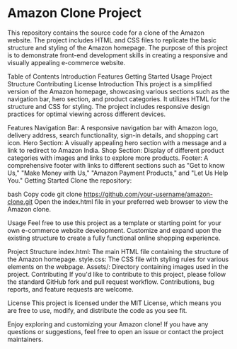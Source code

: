 <h1>Amazon Clone Project</h1>
This repository contains the source code for a clone of the Amazon website. The project includes HTML and CSS files to replicate the basic structure and styling of the Amazon homepage. The purpose of this project is to demonstrate front-end development skills in creating a responsive and visually appealing e-commerce website.

Table of Contents
Introduction
Features
Getting Started
Usage
Project Structure
Contributing
License
Introduction
This project is a simplified version of the Amazon homepage, showcasing various sections such as the navigation bar, hero section, and product categories. It utilizes HTML for the structure and CSS for styling. The project includes responsive design practices for optimal viewing across different devices.

Features
Navigation Bar: A responsive navigation bar with Amazon logo, delivery address, search functionality, sign-in details, and shopping cart icon.
Hero Section: A visually appealing hero section with a message and a link to redirect to Amazon India.
Shop Section: Display of different product categories with images and links to explore more products.
Footer: A comprehensive footer with links to different sections such as "Get to know Us," "Make Money with Us," "Amazon Payment Products," and "Let Us Help You."
Getting Started
Clone the repository:

bash
Copy code
git clone https://github.com/your-username/amazon-clone.git
Open the index.html file in your preferred web browser to view the Amazon clone.

Usage
Feel free to use this project as a template or starting point for your own e-commerce website development. Customize and expand upon the existing structure to create a fully functional online shopping experience.

Project Structure
index.html: The main HTML file containing the structure of the Amazon homepage.
style.css: The CSS file with styling rules for various elements on the webpage.
Assets/: Directory containing images used in the project.
Contributing
If you'd like to contribute to this project, please follow the standard GitHub fork and pull request workflow. Contributions, bug reports, and feature requests are welcome.

License
This project is licensed under the MIT License, which means you are free to use, modify, and distribute the code as you see fit.

Enjoy exploring and customizing your Amazon clone! If you have any questions or suggestions, feel free to open an issue or contact the project maintainers.
